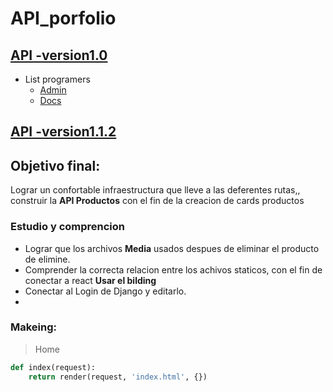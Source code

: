 # API_porfolio


## [API -version1.0](https://danit.pythonanywhere.com/api/v1/programers/)
- List programers
    - [Admin](https://danit.pythonanywhere.com/admin/)
    - [Docs](https://danit.pythonanywhere.com/docs/)




## [API -version1.1.2](https://danit.pythonanywhere.com)

## Objetivo final: 
<p>Lograr un confortable infraestructura que lleve a las deferentes rutas,, construir la <b>API Productos</b> con el fin de la creacion de cards productos</p>

### Estudio y comprencion
- Lograr que los archivos <b>Media</b> usados despues de eliminar el producto de elimine.
- Comprender la correcta relacion entre los achivos staticos, con el fin de conectar a react <b>Usar el bilding</b>
- Conectar al Login de Django y editarlo.
- 

### Makeing:
> Home
``` python
def index(request):
    return render(request, 'index.html', {})
```
    
